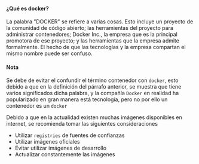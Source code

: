 #### ¿Qué es docker?
La palabra "DOCKER" se refiere a varias cosas. Esto incluye un proyecto de la comunidad de código abierto; las herramientas del proyecto para administrar contenedores; Docker Inc., la empresa que es la principal promotora de ese proyecto; y las herramientas que la empresa admite formalmente. El hecho de que las tecnologías y la empresa compartan el mismo nombre puede ser confuso.

#### Nota
Se debe de evitar el confundir el término contenedor con `docker`, esto debido a que en la definición del párrafo anterior, se muestra que tiene varios significados dicha palabra, y la compañía `Docker` en realidad ha popularizado en gran manera está tecnología, pero no por ello un contenedor es un `docker`

Debido a que en la actualidad existen muchas imágenes disponibles en internet, se recomienda tomar las siguientes consideraciones
* Utilizar `registries` de fuentes de confianzas
* Utilizar imágenes oficiales
* Evitar utilizar imágenes de desarrollo
* Actualizar constantemente las imágenes

